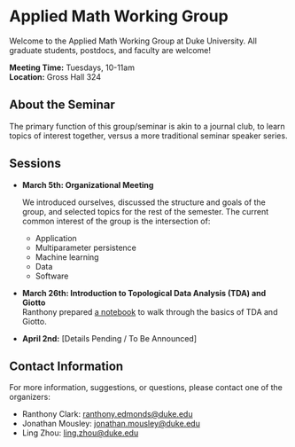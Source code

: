 # Applied Math Working Group

Welcome to the Applied Math Working Group at Duke University. All graduate students, postdocs, and faculty are welcome! 

**Meeting Time:** Tuesdays, 10-11am  
**Location:** Gross Hall 324  

## About the Seminar

The primary function of this group/seminar is akin to a journal club, to learn topics of interest together, versus a more traditional seminar speaker series. 

## Sessions

- **March 5th: Organizational Meeting**

  We introduced ourselves, discussed the structure and goals of the group, and selected topics for the rest of the semester. The current common interest of the group is the intersection of:
  - Application
  - Multiparameter persistence
  - Machine learning
  - Data
  - Software

- **March 26th: Introduction to Topological Data Analysis (TDA) and Giotto**  
  Ranthony prepared [a notebook](https://colab.research.google.com/drive/1hWC4Ti4ApV2Hd9o5-aWOjMyRUZlh7imE?usp=sharing) to walk through the basics of TDA and Giotto.

- **April 2nd:** [Details Pending / To Be Announced]

## Contact Information

For more information, suggestions, or questions, please contact one of the organizers:

- Ranthony Clark: ranthony.edmonds@duke.edu
- Jonathan Mousley: jonathan.mousley@duke.edu
- Ling Zhou: ling.zhou@duke.edu

